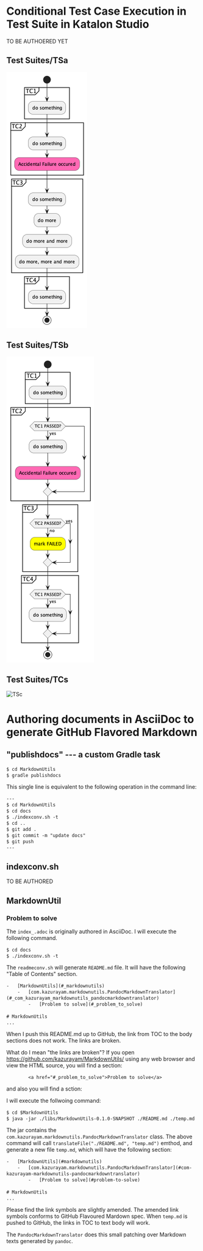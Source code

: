 # Conditional Test Case Execution in Test Suite in Katalon Studio

TO BE AUTHOERED YET

## Test Suites/TSa

![TSa](./diagrams/out/activity-unconditional/TSa.png)

## Test Suites/TSb

![TSb](./diagrams/out/activity-conditional-withFailure/TSb.png)

## Test Suites/TCs

![TSc](//diagrams/out/activity-conditional-noFailure/TSc.png)

# Authoring documents in AsciiDoc to generate GitHub Flavored Markdown

## "publishdocs" --- a custom Gradle task

    $ cd MarkdownUtils
    $ gradle publishdocs

This single line is equivalent to the following operation in the command line:

    ---
    $ cd MarkdownUtils
    $ cd docs
    $ ./indexconv.sh -t
    $ cd ..
    $ git add .
    $ git commit -m "update docs"
    $ git push
    ---

## indexconv.sh

TO BE AUTHORED

## MarkdownUtil

### Problem to solve

The `index_.adoc` is originally authored in AsciiDoc.
I will execute the following command.

    $ cd docs
    $ ./indexconv.sh -t

The `readmeconv.sh` will generate `README.md` file. It will have
the following "Table of Contents" section.

    -   [MarkdownUtils](#_markdownutils)
        -   [com.kazurayam.markdownutils.PandocMarkdownTranslator](#_com_kazurayam_markdownutils_pandocmarkdowntranslator)
            -   [Problem to solve](#_problem_to_solve)

    # MarkdownUtils
    ...

When I push this README.md up to GitHub, the link from TOC
to the body sections does not work. The links are broken.

What do I mean "the links are broken"? If you open <https://github.com/kazurayam/MarkdownUtils/> using
any web browser and view the HTML source, you will find a section:

            <a href="#_problem_to_solve">Problem to solve</a>

and also you will find a sction:

I will execute the follwoing command:

    $ cd $MarkdownUtils
    $ java -jar ./libs/MarkdownUtils-0.1.0-SNAPSHOT ./README.md ./temp.md

The jar contains the `com.kazurayam.markdownutils.PandocMarkdownTranslator` class.
The above command will call `translateFile("./README.md", "temp.md")` emthod, and
generate a new file `temp.md`, which will have the following section:

    -   [MarkdownUtils](#markdownutils)
        -   [com.kazurayam.markdownutils.PandocMarkdownTranslator](#com-kazurayam-markdownutils-pandocmarkdowntranslator)
            -   [Problem to solve](#problem-to-solve)

    # MarkdownUtils
    ...

Please find the link symbols are slightly amended.
The amended link symbols conforms to GitHub Flavoured Mardown spec.
When `temp.md` is pushed to GitHub, the links in TOC to text body will work.

The `PandocMarkdownTranslator` does this small patching over Markdown texts
generated by `pandoc`.
